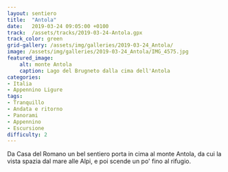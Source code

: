 ```yaml
---
layout: sentiero
title:  "Antola"
date:   2019-03-24 09:05:00 +0100
track:  /assets/tracks/2019-03-24-Antola.gpx
track_color: green
grid-gallery: /assets/img/galleries/2019-03-24_Antola/
image: /assets/img/galleries/2019-03-24_Antola/IMG_4575.jpg
featured_image:
    alt: monte Antola
    caption: Lago del Brugneto dalla cima dell'Antola
categories:
- Italia
- Appennino Ligure
tags:
- Tranquillo
- Andata e ritorno
- Panorami
- Appennino
- Escursione
difficulty: 2
---
```


Da Casa del Romano un bel sentiero porta in cima al monte Antola, da cui la vista spazia dal mare alle Alpi, e poi scende un po' fino al rifugio.
